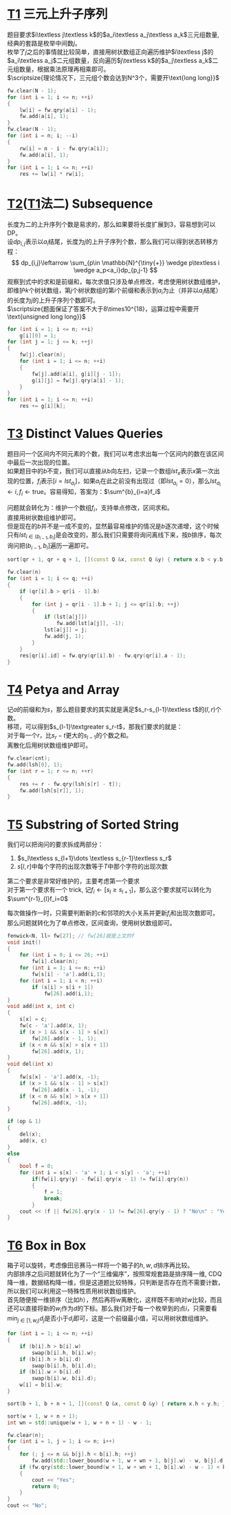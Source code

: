 # [T1](https://vjudge.net/contest/702006#problem/A) 三元上升子序列
题目要求$i\textless j\textless k$的$a_i\textless a_j\textless a_k$三元组数量,经典的套路是枚举中间数$j$。  
枚举了$j$之后的事情就比较简单，直接用树状数组正向遍历维护$i\textless j$的$a_i\textless a_j$二元组数量，反向遍历$j\textless k$的$a_j\textless a_k$二元组数量，根据乘法原理再相乘即可。  
$\scriptsize{理论情况下，三元组个数会达到N^3个，需要开\text{long long}}$
```cpp
fw.clear(N - 1);
for (int i = 1; i <= n; ++i)
{
    lw[i] = fw.qry(a[i] - 1);
    fw.add(a[i], 1);
}
fw.clear(N - 1);
for (int i = n; i; --i)
{
    rw[i] = n - i - fw.qry(a[i]);
    fw.add(a[i], 1);
}
for (int i = 1; i <= n; ++i)
    res += lw[i] * rw[i];
```
# [T2](https://vjudge.net/contest/702006#problem/B)([T1](https://vjudge.net/contest/702006#problem/A)法二) Subsequence
长度为二的上升序列个数是易求的，那么如果要将长度扩展到3，容易想到可以  DP。  
设$dp_{i,j}$表示以$a_i$结尾，长度为$j$的上升子序列个数，那么我们可以得到状态转移方程：  
$$
dp_{i,j}\leftarrow \sum_{p\in \mathbb{N}^{\tiny{+}} \wedge p\textless i \wedge a_p<a_i}dp_{p,j-1}
$$
观察到式中的求和是前缀和，每次求值只涉及单点修改，考虑使用树状数组维护，即维护$k$个树状数组，第$j$个树状数组的第$i$个前缀和表示到$a_i$为止（并非以$a_i$结尾）的长度为$j$的上升子序列个数即可。  
$\scriptsize{题面保证了答案不大于8\times10^{18}，运算过程中需要开\text{unsigned long long}}$
```cpp
for (int i = 1; i <= n; ++i)
    g[i][0] = 1;
for (int j = 1; j <= k; ++j)
{
    fw[j].clear(n);
    for (int i = 1; i <= n; ++i)
    {
        fw[j].add(a[i], g[i][j - 1]);
        g[i][j] = fw[j].qry(a[i] - 1);
    }
}
for (int i = 1; i <= n; ++i)   
    res += g[i][k];
```
# [T3](https://vjudge.net/contest/702006#problem/C) Distinct Values Queries
题目问一个区间内不同元素的个数，我们可以考虑求出每一个区间内的数在该区间中最后一次出现的位置。  
如果题目中的$b$不变，我们可以直接从b向左扫，记录一个数组$lst_x$表示$x$第一次出现的位置，$f_i$表示$[i=lst_{a_i}]$，如果$a_i$在此之前没有出现过（即$lst_{a_i} = 0$），那么$lst_{a_i}\leftarrow i,f_i\leftarrow \text{true}$。容易得知，答案为：$\sum^{b}_{i=a}f_i$  

问题就会转化为：维护一个数组$f_i$，支持单点修改，区间求和。  
直接用树状数组维护即可。  
但是现在的$b$并不是一成不变的，显然最容易维护的情况是$b$逐次递增，这个时候只有$lst_{i\in (b_{i-1},b_{i}]}$是会改变的，那么我们只需要将询问离线下来，按$b$排序，每次询问把$(b_{i-1},b_{i}]$遍历一遍即可。  
```cpp
sort(qr + 1, qr + q + 1, [](const Q &x, const Q &y) { return x.b < y.b; } );

fw.clear(n)
for (int i = 1; i <= q; ++i)
{
    if (qr[i].b > qr[i - 1].b)
    {
        for (int j = qr[i - 1].b + 1; j <= qr[i].b; ++j)
        {
            if (lst[a[j]])
                fw.add(lst[a[j]], -1);
            lst[a[j]] = j;
            fw.add(j, 1);
        }
    }
    res[qr[i].id] = fw.qry(qr[i].b) - fw.qry(qr[i].a - 1);
}
```  
# [T4](https://vjudge.net/contest/702006#problem/D) Petya and Array  
记$a$的前缀和为$s$，那么题目要求的其实就是满足$s_r-s_{l-1}\textless t$的$\left( l,r \right)$个数。  
移项，可以得到$s_{l-1}\textgreater s_r-t$，那我们要求的就是：  
对于每一个$r$，比$s_r-t$更大的$s_{l-1}$的个数之和。  
离散化后用树状数组维护即可。  

```cpp
fw.clear(cnt);
fw.add(lsh[0], 1);
for (int r = 1; r <= n; ++r)
{
	res += r - fw.qry(lsh[s[r] - t]);
	fw.add(lsh[s[r]], 1);
}
```  
# [T5](https://vjudge.net/contest/702006#problem/E) Substring of Sorted String  
我们可以把询问的要求拆成两部分：  

1. $s_l\textless s_{l+1}\dots \textless s_{r-1}\textless s_r$  
2. $s[l,r]$中每个字符的出现次数等于$T$中那个字符的出现次数  

第二个要求是非常好维护的，主要考虑第一个要求  
对于第一个要求有一个 trick, 记$f_i\leftarrow [s_l\ge s_{l+1}]$，那么这个要求就可以转化为$\sum^{r-1}_{l}f_i=0$  

每次做操作一时，只需要判断新的$c$和邻项的大小关系并更新$f_i$和出现次数即可。  
那么问题就转化为了单点修改，区间查询，使用树状数组即可。  
```cpp
fenwick<N, ll> fw[27]; // fw[26]就是上文的f
void init()
{
	for (int i = 0; i <= 26; ++i)
		fw[i].clear(n);
	for (int i = 1; i <= n; ++i)
		fw[s[i] - 'a'].add(i,1);
	for (int i = 1; i < n; ++i)
		if (s[i] > s[i + 1]) 
			fw[26].add(i,1);
}
void add(int x, int c)
{
	s[x] = c;
	fw[c - 'a'].add(x, 1);
	if (x > 1 && s[x - 1] > s[x])
		fw[26].add(x - 1, 1);
	if (x < n && s[x] > s[x + 1]) 
		fw[26].add(x, 1);
}
void del(int x)
{
	fw[s[x] - 'a'].add(x, -1);
	if (x > 1 && s[x - 1] > s[x])
		fw[26].add(x - 1, -1);
	if (x < n && s[x] > s[x + 1]) 
		fw[26].add(x, -1);
}

if (op & 1)
{
	del(x);
	add(x, c)
}
else
{
	bool f = 0;
	for (int i = s[x] - 'a' + 1; i < s[y] - 'a'; ++i) 
		if(fw[i].qry(y) - fw[i].qry(x - 1) != fw[i].qry(n))
		{
			f = 1;
			break;
		}
	cout << (f || fw[26].qry(x - 1) != fw[26].qry(y - 1) ? "No\n" : "Yes\n");
}
```  
# [T6](https://vjudge.net/contest/702006#problem/F) Box in Box  
箱子可以旋转，考虑像田忌赛马一样将一个箱子的$h,w,d$排序再比较。  
内部排序之后问题就转化为了一个“三维偏序”，按照常规套路是排序降一维, CDQ 降一维，数据结构降一维，但是这道题比较特殊，只判断是否存在而不需要计数，所以我们可以利用这一特殊性质用树状数组维护。  
首先随便按一维排序（比如$h$），然后再将$w$离散化，这样既不影响对$w$比较，而且还可以直接将新的$w_i$作为$d$的下标。那么我们对于每一个枚举到的点$i$，只需要看$\min_{j\in[1,w_i)}d_j$是否小于$d_i$即可，这是一个前缀最小值，可以用树状数组维护。  
```cpp
for (int i = 1; i <= n; ++i)
{
	if (b[i].h > b[i].w)
		swap(b[i].h, b[i].w);
	if (b[i].h > b[i].d)
		swap(b[i].h, b[i].d);
	if (b[i].w > b[i].d)
		swap(b[i].w, b[i].d);
	w[i] = b[i].w;
}

sort(b + 1, b + n + 1, [](const Q &x, const Q &y) { return x.h < y.h; } );

sort(w + 1, w + n + 1);
int wn = std::unique(w + 1, w + n + 1) - w - 1;

fw.clear(n);
for (int i = 1, j = 1; i <= n; i++) 
{	
	for (; j <= n && b[j].h < b[i].h; ++j)
		fw.add(std::lower_bound(w + 1, w + wn + 1, b[j].w) - w, b[j].d);
	if (fw.qry(std::lower_bound(w + 1, w + wn + 1, b[i].w) - w - 1) < b[i].d)
	{
		cout << "Yes";
		return 0;
	}
}
cout << "No";
```  
